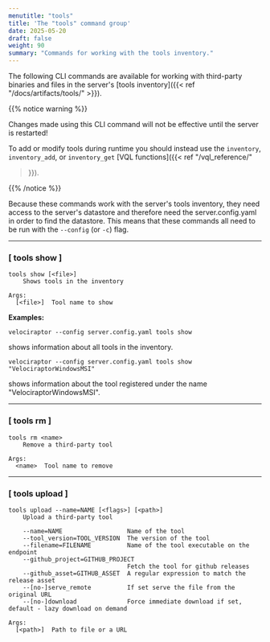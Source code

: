 ```yaml
---
menutitle: "tools"
title: 'The "tools" command group'
date: 2025-05-20
draft: false
weight: 90
summary: "Commands for working with the tools inventory."
---
```


The following CLI commands are available for working with third-party binaries
and files in the server's
[tools inventory]({{< ref "/docs/artifacts/tools/" >}}).

{{% notice warning %}}

Changes made using this CLI command will not be effective until the server is
restarted!

To add or modify tools during runtime you should instead use the `inventory`,
`inventory_add`, or `inventory_get` [VQL functions]({{< ref "/vql_reference/"
>}}).

{{% /notice %}}

Because these commands work with the server's tools inventory, they need access
to the server's datastore and therefore need the server.config.yaml in order to
find the datastore. This means that these commands all need to be run with the
`--config` (or `-c`) flag.

---

### [ tools show ]

```text
tools show [<file>]
    Shows tools in the inventory

Args:
  [<file>]  Tool name to show
```

**Examples:**

```text
velociraptor --config server.config.yaml tools show
```
shows information about all tools in the inventory.

```text
velociraptor --config server.config.yaml tools show "VelociraptorWindowsMSI"
```
shows information about the tool registered under the name
"VelociraptorWindowsMSI".

---

### [ tools rm ]

```text
tools rm <name>
    Remove a third-party tool

Args:
  <name>  Tool name to remove
```

---

### [ tools upload ]

```text
tools upload --name=NAME [<flags>] [<path>]
    Upload a third-party tool

    --name=NAME                  Name of the tool
    --tool_version=TOOL_VERSION  The version of the tool
    --filename=FILENAME          Name of the tool executable on the endpoint
    --github_project=GITHUB_PROJECT
                                 Fetch the tool for github releases
    --github_asset=GITHUB_ASSET  A regular expression to match the release asset
    --[no-]serve_remote          If set serve the file from the original URL
    --[no-]download              Force immediate download if set, default - lazy download on demand

Args:
  [<path>]  Path to file or a URL
```